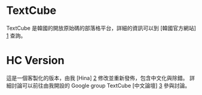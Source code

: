 # TextCube #

TextCube 是韓國的開放原始碼的部落格平台，詳細的資訊可以到 [韓國官方網站] [1] 查詢。

# HC Version #

這是一個客製化的版本，由我 [Hina] [2] 修改並重新發佈，包含中文化與除錯。
詳細討論可以前往由我開設的 Google group TextCube [中文論壇] [3] 參與討論。


  [1]: http://www.textcube.org                      "TextCube."
  [2]: http://blog.hinablue.me                      "Hina, Cain Chen."
  [3]: http://groups.google.com/group/textcubefans  "TextCube Google Group"
